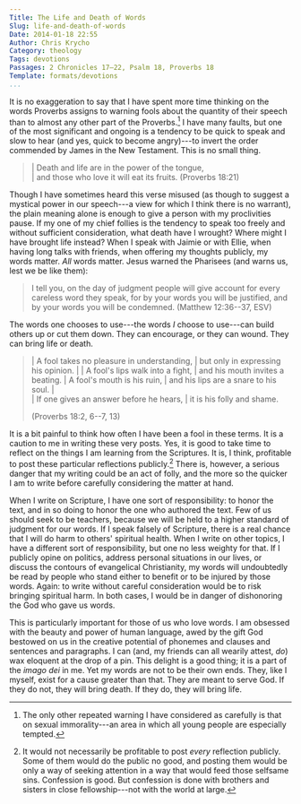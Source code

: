 ```yaml
---
Title: The Life and Death of Words
Slug: life-and-death-of-words
Date: 2014-01-18 22:55
Author: Chris Krycho
Category: theology
Tags: devotions
Passages: 2 Chronicles 17–22, Psalm 18, Proverbs 18
Template: formats/devotions
...
```


It is no exaggeration to say that I have spent more time thinking on the words
Proverbs assigns to warning fools about the quantity of their speech than to
almost any other part of the Proverbs.[^1] I have many faults, but one of the
most significant and ongoing is a tendency to be quick to speak and slow to hear
(and yes, quick to become angry)---to invert the order commended by James in the
New Testament. This is no small thing.

> | Death and life are in the power of the tongue,  
> |     and those who love it will eat its fruits. (Proverbs 18:21)

Though I have sometimes heard this verse misused (as though to suggest a
mystical power in our speech---a view for which I think there is no warrant),
the plain meaning alone is enough to give a person with my proclivities pause.
If my one of my chief follies is the tendency to speak too freely and without
sufficient consideration, what death have I wrought? Where might I have brought
life instead? When I speak with Jaimie or with Ellie, when having long talks
with friends, when offering my thoughts publicly, my words matter. *All* words
matter. Jesus warned the Pharisees (and warns us, lest we be like them):

> I tell you, on the day of judgment people will give account for every careless
> word they speak, for by your words you will be justified, and by your words
> you will be condemned. (Matthew 12:36--37, ESV)

The words one chooses to use---the words *I* choose to use---can build others up
or cut them down. They can encourage, or they can wound. They can bring life or
death.

> | A fool takes no pleasure in understanding,
> |     but only in expressing his opinion.
> | 
> | A fool's lips walk into a fight,
> |     and his mouth invites a beating.
> | A fool's mouth is his ruin,
> |     and his lips are a snare to his soul.
> |   
> | If one gives an answer before he hears,
> |     it is his folly and shame.
> 
> (Proverbs 18:2, 6--7, 13)

It is a bit painful to think how often I have been a fool in these terms. It is
a caution to me in writing these very posts. Yes, it is good to take time to
reflect on the things I am learning from the Scriptures. It is, I think,
profitable to post these particular reflections publicly.[^2] There is, however,
a serious danger that my writing could be an act of folly, and the more so the
quicker I am to write before carefully considering the matter at hand.

When I write on Scripture, I have one sort of responsibility: to honor the text,
and in so doing to honor the one who authored the text. Few of us should seek to
be teachers, because we will be held to a higher standard of judgment for our
words. If I speak falsely of Scripture, there is a real chance that I will do
harm to others' spiritual health. When I write on other topics, I have a
different sort of responsibility, but one no less weighty for that. If I
publicly opine on politics, address personal situations in our lives, or discuss
the contours of evangelical Christianity, my words will undoubtedly be read by
people who stand either to benefit or to be injured by those words. Again: to
write without careful consideration would be to risk bringing spiritual harm. In
both cases, I would be in danger of dishonoring the God who gave us words.

This is particularly important for those of us who love words. I am obsessed
with the beauty and power of human language, awed by the gift God bestowed on us
in the creative potential of phonemes and clauses and sentences and paragraphs.
I can (and, my friends can all wearily attest, *do*) wax eloquent at the drop of
a pin. This delight is a good thing; it is a part of the *imago dei* in me. Yet
my words are not to be their own ends. They, like I myself, exist for a cause
greater than that. They are meant to serve God. If they do not, they will bring
death. If they do, they will bring life.

[^1]: The only other repeated warning I have considered as carefully is that on
sexual immorality---an area in which all young people are especially tempted.

[^2]: It would not necessarily be profitable to post *every* reflection
publicly. Some of them would do the public no good, and posting them would be
only a way of seeking attention in a way that would feed those selfsame sins.
Confession is good. But confession is done with brothers and sisters in close
fellowship---not with the world at large.